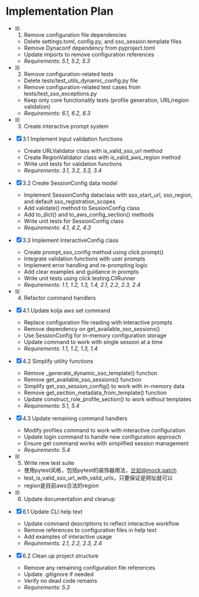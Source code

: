 # Implementation Plan

- [x] 1. Remove configuration file dependencies
  - Delete settings.toml, config.py, and sso_session.template files
  - Remove Dynaconf dependency from pyproject.toml
  - Update imports to remove configuration references
  - _Requirements: 5.1, 5.2, 5.3_

- [x] 2. Remove configuration-related tests
  - Delete tests/test_utils_dynamic_config.py file
  - Remove configuration-related test cases from tests/test_sso_exceptions.py
  - Keep only core functionality tests (profile generation, URL/region validation)
  - _Requirements: 6.1, 6.2, 6.3_

- [x] 3. Create interactive prompt system
- [x] 3.1 Implement input validation functions
  - Create URLValidator class with is_valid_sso_url method
  - Create RegionValidator class with is_valid_aws_region method
  - Write unit tests for validation functions
  - _Requirements: 3.1, 3.2, 3.3, 3.4_

- [x] 3.2 Create SessionConfig data model
  - Implement SessionConfig dataclass with sso_start_url, sso_region, and default sso_registration_scopes
  - Add validate() method to SessionConfig class
  - Add to_dict() and to_aws_config_section() methods
  - Write unit tests for SessionConfig class
  - _Requirements: 4.1, 4.2, 4.3_

- [x] 3.3 Implement InteractiveConfig class
  - Create prompt_sso_config method using click.prompt()
  - Integrate validation functions with user prompts
  - Implement error handling and re-prompting logic
  - Add clear examples and guidance in prompts
  - Write unit tests using click.testing.CliRunner
  - _Requirements: 1.1, 1.2, 1.3, 1.4, 2.1, 2.2, 2.3, 2.4_

- [x] 4. Refactor command handlers
- [x] 4.1 Update kolja aws set command
  - Replace configuration file reading with interactive prompts
  - Remove dependency on get_available_sso_sessions()
  - Use SessionConfig for in-memory configuration storage
  - Update command to work with single session at a time
  - _Requirements: 1.1, 1.2, 1.3, 1.4_

- [x] 4.2 Simplify utility functions
  - Remove _generate_dynamic_sso_template() function
  - Remove get_available_sso_sessions() function
  - Simplify get_sso_session_config() to work with in-memory data
  - Remove get_section_metadata_from_template() function
  - Update construct_role_profile_section() to work without templates
  - _Requirements: 5.1, 5.4_

- [x] 4.3 Update remaining command handlers
  - Modify profiles command to work with interactive configuration
  - Update login command to handle new configuration approach
  - Ensure get command works with simplified session management
  - _Requirements: 5.4_

- [x] 5. Write new test suite
  - 使用pytest风格，包括pytest的装饰器用法，比如@mock.patch
  - test_is_valid_sso_url_with_valid_urls，只要保证是网址就可以
  - region是目前aws合法的region
- [x] 6. Update documentation and cleanup
- [x] 6.1 Update CLI help text
  - Update command descriptions to reflect interactive workflow
  - Remove references to configuration files in help text
  - Add examples of interactive usage
  - _Requirements: 2.1, 2.2, 2.3, 2.4_

- [x] 6.2 Clean up project structure
  - Remove any remaining configuration file references
  - Update .gitignore if needed
  - Verify no dead code remains
  - _Requirements: 5.3_